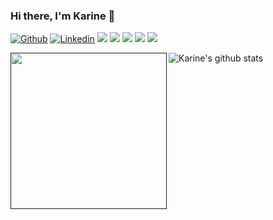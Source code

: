 ### Hi there, I'm Karine 👋

[![Github](https://img.shields.io/badge/-Github-000?style=flat-square&logo=Github&logoColor=white&link=https://github.com/karinecasant)](https://github.com/karinecasant)
[![Linkedin](https://img.shields.io/badge/-LinkedIn-blue?style=flat-square&logo=Linkedin&logoColor=white&link=https://www.linkedin.com/in/vittoria-borotto/)](https://www.linkedin.com/in/karine-santos-8023b6127/)
<img src="https://img.shields.io/badge/Back End-Java-f55247"/>
<img src="https://img.shields.io/badge/Angular-developer"/>
<img src="https://img.shields.io/badge/dev-fullstack-orange"/>
<img src="https://img.shields.io/badge/dev-javascript-yellow"/>
<img src="https://img.shields.io/badge/learning-docker-blue"/>



<a href=""><img align="left" width="250" height="250" src="https://github.com/Karinecasant/Karinecasant/blob/main/hermione-harry-potter-gif.gif"></a> ![Karine's github stats](https://github-readme-stats.vercel.app/api?username=karinecasant&show_icons=true&theme=tokyonight)
